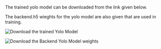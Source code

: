 The trained yolo model can be downloaded from the link given below. 

The backend.h5 wieghts for the yolo model are also given that are used in training.

![Download the trained Yolo Model](https://drive.google.com/open?id=1BGqg6ilnZDJDpogyk-3Nxyhy2gNAiQWZ)

![Download the Backend Yolo Model weights](https://drive.google.com/file/d/1huTZhkx3S7oLakaNeguaV98lleE8oYeF/view?usp=sharing)
